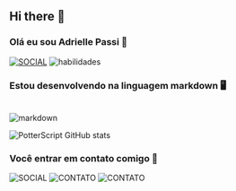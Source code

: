 ## Hi there 👋
### Olá eu sou Adrielle Passi 🧙

[![SOCIAL](https://img.shields.io/badge/GitHub-100000?style=for-the-badge&logo=github&logoColor=white)](https://sujeitoprogramador.com)
![habilidades](https://img.shields.io/badge/JavaScript-F7DF1E?style=for-the-badge&logo=javascript&logoColor=black)
### Estou desenvolvendo na linguagem markdown 🖥️
</div>
<div style="display: inline_block"><br/>
  <img align="center"alt="markdown"src="https://img.shields.io/badge/Markdown-000000?style=for-the-badge&logo=markdown&logoColor=white">
</div>

![PotterScript GitHub stats](https://github-readme-stats.vercel.app/api?username=PotterScript&show_icons=true&theme=dark)

### Você entrar em contato comigo 📧
![SOCIAL](https://img.shields.io/badge/Instagram-E4405F?style=for-the-badge&logo=instagram&logoColor=white)
![CONTATO](https://img.shields.io/badge/Gmail-D14836?style=for-the-badge&logo=gmail&logoColor=white)
![CONTATO](https://img.shields.io/badge/WhatsApp-25D366?style=for-the-badge&logo=whatsapp&logoColor=white)

